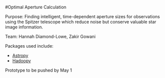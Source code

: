 #Optimal Aperture Calculation

Purpose: Finding intelligent, time-dependent aperture sizes for observations using the Spitzer telescope which
reduce noise but conserve valuable star image information. 

Team: Hannah Diamond-Lowe, Zakir Gowani

Packages used include:
* [Astropy](https://astropy.readthedocs.org/en/stable/overview.html)
* [Hadoopy](http://www.hadoopy.com/en/latest/)

Prototype to be pushed by May 1
